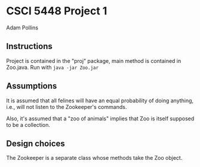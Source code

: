 # CSCI 5448 Project 1

Adam Pollins

## Instructions
Project is contained in the "proj" package, main method is contained in Zoo.java. Run with `java -jar Zoo.jar`

## Assumptions
It is assumed that all felines will have an equal probability of doing anything, i.e., will not listen to the Zookeeper's commands.

Also, it's assumed that a "zoo of animals" implies that Zoo is itself supposed to be a collection.

## Design choices
The Zookeeper is a separate class whose methods take the Zoo object.
